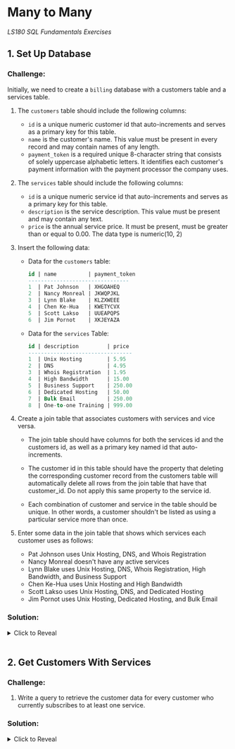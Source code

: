 # Many to Many
*LS180 SQL Fundamentals Exercises*

## 1. Set Up Database

### Challenge:

Initially, we need to create a `billing` database with a customers table and a services table. 

1. The `customers` table should include the following columns:
    - `id` is a unique numeric customer id that auto-increments and serves as a primary key for this table.
    - `name` is the customer's name. This value must be present in every record and may contain names of any length.
    - `payment_token` is a required unique 8-character string that consists of solely uppercase alphabetic letters. It identifies each customer's payment information with the payment processor the company uses.

2. The `services` table should include the following columns:
    - `id` is a unique numeric service id that auto-increments and serves as a primary key for this table.
    - `description` is the service description. This value must be present and may contain any text.
    - `price` is the annual service price. It must be present, must be greater than or equal to 0.00. The data type is numeric(10, 2)

3. Insert the following data:
    - Data for the `customers` table:
    
        ```sql
        id | name          | payment_token
        --------------------------------
        1  | Pat Johnson   | XHGOAHEQ
        2  | Nancy Monreal | JKWQPJKL
        3  | Lynn Blake    | KLZXWEEE
        4  | Chen Ke-Hua   | KWETYCVX
        5  | Scott Lakso   | UUEAPQPS
        6  | Jim Pornot    | XKJEYAZA
        ```

    - Data for the `services` Table:

        ```sql
        id | description         | price
        ---------------------------------
        1  | Unix Hosting        | 5.95
        2  | DNS                 | 4.95
        3  | Whois Registration  | 1.95
        4  | High Bandwidth      | 15.00
        5  | Business Support    | 250.00
        6  | Dedicated Hosting   | 50.00
        7  | Bulk Email          | 250.00
        8  | One-to-one Training | 999.00
        ```

4. Create a join table that associates customers with services and vice versa. 
    - The join table should have columns for both the services id and the customers id, as well as a primary key named id that auto-increments.

    - The customer id in this table should have the property that deleting the corresponding customer record from the customers table will automatically delete all rows from the join table that have that customer_id. Do not apply this same property to the service id.

    - Each combination of customer and service in the table should be unique. In other words, a customer shouldn't be listed as using a particular service more than once.

5. Enter some data in the join table that shows which services each customer uses as follows:
    - Pat Johnson uses Unix Hosting, DNS, and Whois Registration
    - Nancy Monreal doesn't have any active services
    - Lynn Blake uses Unix Hosting, DNS, Whois Registration, High Bandwidth, and Business Support
    - Chen Ke-Hua uses Unix Hosting and High Bandwidth
    - Scott Lakso uses Unix Hosting, DNS, and Dedicated Hosting
    - Jim Pornot uses Unix Hosting, Dedicated Hosting, and Bulk Email

### Solution:

<details><summary>Click to Reveal</summary>

```sql
CREATE DATABASE billing;

CREATE TABLE customers (
    id serial PRIMARY KEY,
    name text NOT NULL,
    payment_token char(8) NOT NULL UNIQUE CHECK (payment_token ~ '^[A-Z]{8}$')
);

CREATE TABLE services (
    id serial PRIMARY KEY,
    description text NOT NULL,
    price numeric(10, 2) CHECK (price >= 0.00)
);

INSERT INTO customers (name, payment_token) VALUES
    ('Pat Johnson', 'XHGOAHEQ'), ('Nancy Monreal', 'JKWQPJKL'),
    ('Lynn Blake', 'KLZXWEEE'), ('Chen Ke-Hua', 'KWETYCVX'),
    ('Scott Lakso', 'UUEAPQPS'), ('Jim Pornot', 'XKJEYAZA');

INSERT INTO services (description, price) VALUES
    ('Unix Hosting', 5.95), ('DNS', 4.95), ('Whois Registration', 1.95),
    ('High Bandwidth', 15.00), ('Business Support', 250.00),
    ('Dedicated Hosting', 50.00), ('Bulk Email', 250.00),
    ('One-to-one Training', 999.00);

CREATE TABLE customers_services (
    id serial PRIMARY KEY,
    customer_id integer REFERENCES customers (id) ON DELETE CASCADE NOT NULL,
    service_id integer REFERENCES services (id) NOT NULL,
    UNIQUE(customer_id, service_id)
);

INSERT INTO customers_services (customer_id, service_id) VALUES
    (1, 1), (1, 2), (1, 3), (3, 1), (3, 2), (3, 3), (3, 4), (3, 5), 
    (4, 1), (4, 4), (5, 1), (5, 2), (5, 6), (6, 1), (6, 6), (6, 7);
```
</details>

<br>

## 2. Get Customers With Services

### Challenge:

1. Write a query to retrieve the customer data for every customer who currently subscribes to at least one service.

### Solution:

<details><summary>Click to Reveal</summary>

```sql
SELECT DISTINCT c.* 
FROM customers c JOIN customers_services cs ON c.id = cs.customer_id;
```
</details>
